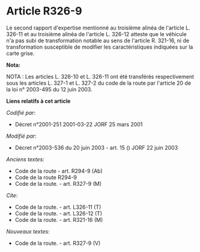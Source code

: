 # Article R326-9

Le second rapport d'expertise mentionné au troisième alinéa de l'article L. 326-11 et au troisième alinéa de l'article L.
326-12 atteste que le véhicule n'a pas subi de transformation notable au sens de l'article R. 321-16, ni de transformation
susceptible de modifier les caractéristiques indiquées sur la carte grise.

**Nota:**

NOTA : Les articles L. 326-10 et L. 326-11 ont été transférés respectivement sous les articles L. 327-1 et L. 327-2 du code
de la route par l'article 20 de la loi n° 2003-495 du 12 juin 2003.

**Liens relatifs à cet article**

_Codifié par_:

  - Décret n°2001-251 2001-03-22 JORF 25 mars 2001

_Modifié par_:

  - Décret n°2003-536 du 20 juin 2003 - art. 15 () JORF 22 juin 2003

_Anciens textes_:

  - Code de la route - art. R294-9 (Ab)
  - Code de la route R294-9
  - Code de la route. - art. R327-9 (M)

_Cite_:

  - Code de la route. - art. L326-11 (T)
  - Code de la route. - art. L326-12 (T)
  - Code de la route. - art. R321-16 (M)

_Nouveaux textes_:

  - Code de la route. - art. R327-9 (V)
